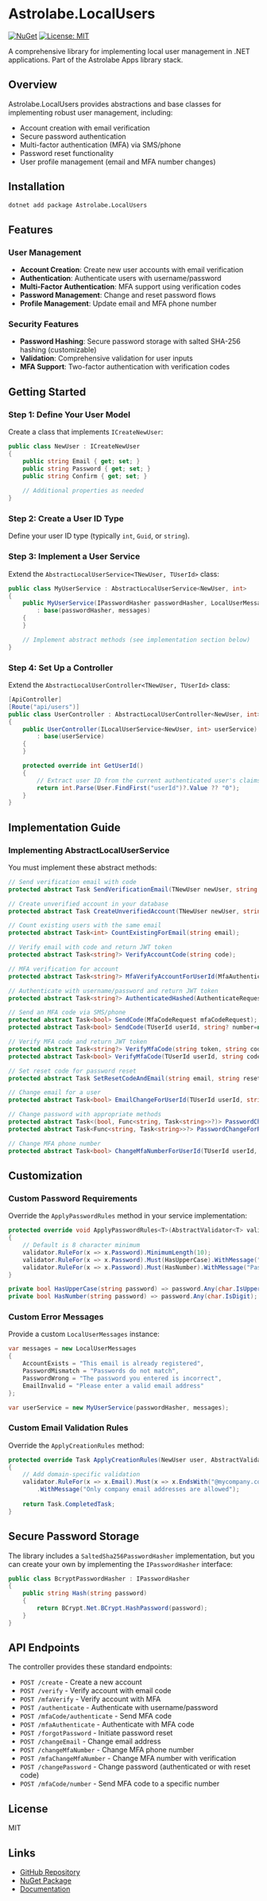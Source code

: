 # Astrolabe.LocalUsers

[![NuGet](https://img.shields.io/nuget/v/Astrolabe.LocalUsers.svg)](https://www.nuget.org/packages/Astrolabe.LocalUsers/)
[![License: MIT](https://img.shields.io/badge/License-MIT-yellow.svg)](https://opensource.org/licenses/MIT)

A comprehensive library for implementing local user management in .NET applications. Part of the Astrolabe Apps library stack.

## Overview

Astrolabe.LocalUsers provides abstractions and base classes for implementing robust user management, including:

- Account creation with email verification
- Secure password authentication
- Multi-factor authentication (MFA) via SMS/phone
- Password reset functionality
- User profile management (email and MFA number changes)

## Installation

```bash
dotnet add package Astrolabe.LocalUsers
```

## Features

### User Management

- **Account Creation**: Create new user accounts with email verification
- **Authentication**: Authenticate users with username/password
- **Multi-Factor Authentication**: MFA support using verification codes
- **Password Management**: Change and reset password flows
- **Profile Management**: Update email and MFA phone number

### Security Features

- **Password Hashing**: Secure password storage with salted SHA-256 hashing (customizable)
- **Validation**: Comprehensive validation for user inputs
- **MFA Support**: Two-factor authentication with verification codes

## Getting Started

### Step 1: Define Your User Model

Create a class that implements `ICreateNewUser`:

```csharp
public class NewUser : ICreateNewUser
{
    public string Email { get; set; }
    public string Password { get; set; }
    public string Confirm { get; set; }
    
    // Additional properties as needed
}
```

### Step 2: Create a User ID Type

Define your user ID type (typically `int`, `Guid`, or `string`).

### Step 3: Implement a User Service

Extend the `AbstractLocalUserService<TNewUser, TUserId>` class:

```csharp
public class MyUserService : AbstractLocalUserService<NewUser, int>
{
    public MyUserService(IPasswordHasher passwordHasher, LocalUserMessages? messages = null) 
        : base(passwordHasher, messages)
    {
    }

    // Implement abstract methods (see implementation section below)
}
```

### Step 4: Set Up a Controller

Extend the `AbstractLocalUserController<TNewUser, TUserId>` class:

```csharp
[ApiController]
[Route("api/users")]
public class UserController : AbstractLocalUserController<NewUser, int>
{
    public UserController(ILocalUserService<NewUser, int> userService) 
        : base(userService)
    {
    }

    protected override int GetUserId()
    {
        // Extract user ID from the current authenticated user's claims
        return int.Parse(User.FindFirst("userId")?.Value ?? "0");
    }
}
```

## Implementation Guide

### Implementing AbstractLocalUserService

You must implement these abstract methods:

```csharp
// Send verification email with code
protected abstract Task SendVerificationEmail(TNewUser newUser, string verificationCode);

// Create unverified account in your database
protected abstract Task CreateUnverifiedAccount(TNewUser newUser, string hashedPassword, string verificationCode);

// Count existing users with the same email
protected abstract Task<int> CountExistingForEmail(string email);

// Verify email with code and return JWT token
protected abstract Task<string?> VerifyAccountCode(string code);

// MFA verification for account
protected abstract Task<string?> MfaVerifyAccountForUserId(MfaAuthenticateRequest mfaAuthenticateRequest);

// Authenticate with username/password and return JWT token
protected abstract Task<string?> AuthenticatedHashed(AuthenticateRequest authenticateRequest, string hashedPassword);

// Send an MFA code via SMS/phone
protected abstract Task<bool> SendCode(MfaCodeRequest mfaCodeRequest);
protected abstract Task<bool> SendCode(TUserId userId, string? number=null);

// Verify MFA code and return JWT token
protected abstract Task<string?> VerifyMfaCode(string token, string code, string? number);
protected abstract Task<bool> VerifyMfaCode(TUserId userId, string code, string? number);

// Set reset code for password reset
protected abstract Task SetResetCodeAndEmail(string email, string resetCode);

// Change email for a user
protected abstract Task<bool> EmailChangeForUserId(TUserId userId, string hashedPassword, string newEmail);

// Change password with appropriate methods
protected abstract Task<(bool, Func<string, Task<string>>?)> PasswordChangeForUserId(TUserId userId, string hashedPassword);
protected abstract Task<Func<string, Task<string>>?> PasswordChangeForResetCode(string resetCode);

// Change MFA phone number
protected abstract Task<bool> ChangeMfaNumberForUserId(TUserId userId, string hashedPassword, string newNumber);
```

## Customization

### Custom Password Requirements

Override the `ApplyPasswordRules` method in your service implementation:

```csharp
protected override void ApplyPasswordRules<T>(AbstractValidator<T> validator)
{
    // Default is 8 character minimum
    validator.RuleFor(x => x.Password).MinimumLength(10);
    validator.RuleFor(x => x.Password).Must(HasUpperCase).WithMessage("Password must contain an uppercase letter");
    validator.RuleFor(x => x.Password).Must(HasNumber).WithMessage("Password must contain a number");
}

private bool HasUpperCase(string password) => password.Any(char.IsUpper);
private bool HasNumber(string password) => password.Any(char.IsDigit);
```

### Custom Error Messages

Provide a custom `LocalUserMessages` instance:

```csharp
var messages = new LocalUserMessages
{
    AccountExists = "This email is already registered",
    PasswordMismatch = "Passwords do not match",
    PasswordWrong = "The password you entered is incorrect",
    EmailInvalid = "Please enter a valid email address"
};

var userService = new MyUserService(passwordHasher, messages);
```

### Custom Email Validation Rules

Override the `ApplyCreationRules` method:

```csharp
protected override Task ApplyCreationRules(NewUser user, AbstractValidator<NewUser> validator)
{
    // Add domain-specific validation
    validator.RuleFor(x => x.Email).Must(x => x.EndsWith("@mycompany.com"))
        .WithMessage("Only company email addresses are allowed");
    
    return Task.CompletedTask;
}
```

## Secure Password Storage

The library includes a `SaltedSha256PasswordHasher` implementation, but you can create your own by implementing the `IPasswordHasher` interface:

```csharp
public class BcryptPasswordHasher : IPasswordHasher
{
    public string Hash(string password)
    {
        return BCrypt.Net.BCrypt.HashPassword(password);
    }
}
```

## API Endpoints

The controller provides these standard endpoints:

- `POST /create` - Create a new account
- `POST /verify` - Verify account with email code
- `POST /mfaVerify` - Verify account with MFA
- `POST /authenticate` - Authenticate with username/password
- `POST /mfaCode/authenticate` - Send MFA code
- `POST /mfaAuthenticate` - Authenticate with MFA code
- `POST /forgotPassword` - Initiate password reset
- `POST /changeEmail` - Change email address
- `POST /changeMfaNumber` - Change MFA phone number
- `POST /mfaChangeMfaNumber` - Change MFA number with verification
- `POST /changePassword` - Change password (authenticated or with reset code)
- `POST /mfaCode/number` - Send MFA code to a specific number

## License

MIT

## Links

- [GitHub Repository](https://github.com/astrolabe-apps/astrolabe-common)
- [NuGet Package](https://www.nuget.org/packages/Astrolabe.LocalUsers)
- [Documentation](https://github.com/astrolabe-apps/astrolabe-common/tree/main/Astrolabe.LocalUsers)
